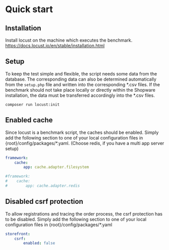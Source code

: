 # Quick start

## Installation

Install locust on the machine which executes the benchmark. https://docs.locust.io/en/stable/installation.html

## Setup

To keep the test simple and flexible, the script needs some data from the database.
The corresponding data can also be determined automatically from the `setup.php` file and written into the corresponding *.csv files.
If the benchmark should not take place locally or directly within the Shopware installation, the data must be transferred accordingly into the *.csv files.
```shell
composer run locust:init
```

## Enabled cache
Since locust is a benchmark script, the caches should be enabled.
Simply add the following section to one of your local configuration files in {root}/config/packages/*.yaml. 
(Choose redis, if you have a multi app server setup)

```yaml
framework:
    cache:
        app: cache.adapter.filesystem

#framework:
#    cache:
#        app: cache.adapter.redis
```

## Disabled csrf protection 
To allow registrations and tracing the order process, the csrf protection has to be disabled. 
Simply add the following section to one of your local configuration files in {root}/config/packages/*.yaml

```yaml
storefront:
    csrf:
        enabled: false
```
